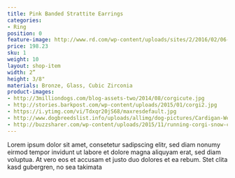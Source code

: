 ```yaml
---
title: Pink Banded Strattite Earrings
categories:
- Ring
position: 0
feature-image: http://www.rd.com/wp-content/uploads/sites/2/2016/02/06-train-cat-shake-hands.jpg
price: 198.23
sku: 1
weight: 10
layout: shop-item
width: 2”
height: 3/8"
materials: Bronze, Glass, Cubic Zirconia
product-images:
- http://3milliondogs.com/blog-assets-two/2014/08/corgicute.jpg
- http://stories.barkpost.com/wp-content/uploads/2015/01/corgi2.jpg
- https://i.ytimg.com/vi/Tdxqr20jS68/maxresdefault.jpg
- http://www.dogbreedslist.info/uploads/allimg/dog-pictures/Cardigan-Welsh-Corgi-3.jpg
- http://buzzsharer.com/wp-content/uploads/2015/11/running-corgi-snow-cute.jpg
---
```

Lorem ipsum dolor sit amet, consetetur sadipscing elitr, sed diam nonumy eirmod tempor invidunt ut labore et dolore magna aliquyam erat, sed diam voluptua. At vero eos et accusam et justo duo dolores et ea rebum. Stet clita kasd gubergren, no sea takimata
